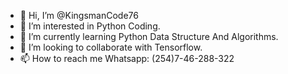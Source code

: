- 👋 Hi, I’m @KingsmanCode76
- 👀 I’m interested in Python Coding.
- 🌱 I’m currently learning Python Data Structure And Algorithms.
- 💞️ I’m looking to collaborate with Tensorflow.
- 📫 How to reach me Whatsapp: (254)7-46-288-322

<!---
KingsmanCode76/KingsmanCode76 is a ✨ special ✨ repository because its `README.md` (this file) appears on your GitHub profile.
You can click the Preview link to take a look at your changes.
--->
